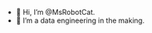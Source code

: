 - 👋 Hi, I’m @MsRobotCat.
- 👀 I’m a data engineering in the making.

<!---
MsRobotCat/MsRobotCat is a ✨ special ✨ repository because its `README.md` (this file) appears on your GitHub profile.
You can click the Preview link to take a look at your changes.
--->
